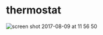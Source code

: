 # thermostat

![screen shot 2017-08-09 at 11 56 50](https://user-images.githubusercontent.com/25685164/29118804-6fe7312a-7cfb-11e7-8eb4-f6811ceab32f.png)
